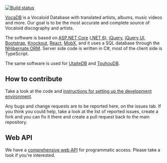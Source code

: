 [![Build status](https://ci.appveyor.com/api/projects/status/dnkxh6qoqcnxfei5/branch/master?svg=true)](https://ci.appveyor.com/project/riipah/vocadb/branch/master)

[VocaDB](https://vocadb.net) is a Vocaloid Database with translated artists, albums, music videos and more. Our goal is to be the most accurate and complete source of Vocaloid discography and artists.

The software is based on [ASP.NET Core](https://docs.microsoft.com/en-us/aspnet/core/) ([.NET 6](https://dotnet.microsoft.com/download/dotnet/5.0)), [jQuery](https://jquery.com/), [jQuery UI](https://jqueryui.com/), [Bootstrap](https://getbootstrap.com/2.3.2/), 
[Knockout](https://knockoutjs.com/), [React](https://reactjs.org/), [MobX](https://mobx.js.org/), and it uses a SQL database through the [NHibernate ORM](https://nhibernate.info/). 
Server side code is written in C#, most of the client side is TypeScript.

The same software is used for [UtaiteDB](https://utaitedb.net/) and [TouhouDB](https://touhoudb.com/).

## How to contribute

Take a look at the code and [instructions for setting up the development environment](https://github.com/VocaDB/vocadb/wiki/VocaDB-development-environment).

Any bugs and change requests are to be reported here, on the issues tab. 
If you think you could help, take a look at the list of reported issues, 
create a fork and you can fix it there and create a pull request back to the main repository.

## Web API

We have a [comprehensive web API](https://github.com/VocaDB/vocadb/wiki/Public-API) for programmatic access. Please take a look if you're interested.
